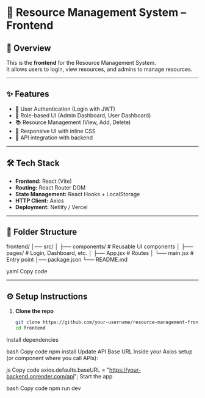 # 🎨 Resource Management System – Frontend

## 📖 Overview
This is the **frontend** for the Resource Management System.  
It allows users to login, view resources, and admins to manage resources.

---

## ✨ Features
- 🔑 User Authentication (Login with JWT)  
- 👤 Role-based UI (Admin Dashboard, User Dashboard)  
- 📚 Resource Management (View, Add, Delete)  
- 🎨 Responsive UI with inline CSS  
- 🔗 API integration with backend  

---

## 🛠 Tech Stack
- **Frontend:** React (Vite)  
- **Routing:** React Router DOM  
- **State Management:** React Hooks + LocalStorage  
- **HTTP Client:** Axios  
- **Deployment:** Netlify / Vercel  

---

## 📂 Folder Structure
frontend/
│── src/
│ ├── components/ # Reusable UI components
│ ├── pages/ # Login, Dashboard, etc.
│ ├── App.jsx # Routes
│ └── main.jsx # Entry point
│── package.json
└── README.md

yaml
Copy code

---

## ⚙️ Setup Instructions

1. **Clone the repo**
   ```bash
   git clone https://github.com/your-username/resource-management-frontend.git
   cd frontend
Install dependencies

bash
Copy code
npm install
Update API Base URL
Inside your Axios setup (or component where you call APIs):

js
Copy code
axios.defaults.baseURL = "https://your-backend.onrender.com/api";
Start the app

bash
Copy code
npm run dev
